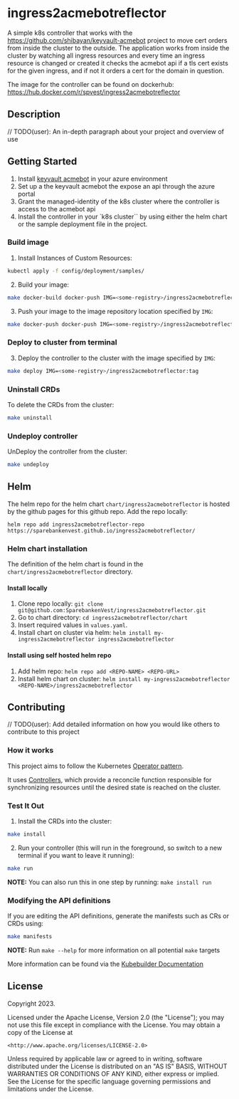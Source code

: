 # ingress2acmebotreflector

A simple k8s controller that works with the <https://github.com/shibayan/keyvault-acmebot> project to move cert orders from inside the cluster to the outside.
The application works from inside the cluster by watching all ingress resources and every time an ingress resource is changed or created it checks the acmebot api if a
tls cert exists for the given ingress, and if not it orders a cert for the domain in question.

The image for the controller can be found on dockerhub: <https://hub.docker.com/r/spvest/ingress2acmebotreflector>

## Description

// TODO(user): An in-depth paragraph about your project and overview of use

## Getting Started

1. Install [keyvault acmebot](https://github.com/shibayan/keyvault-acmebot) in your azure environment
2. Set up a the keyvault acmebot the expose an api through the azure portal
3. Grant the managed-identity of the k8s cluster where the controller is access to the acmebot api
4. Install the controller in your `k8s cluster`` by using either the helm chart or the sample deployment file in the project.

### Build image

1. Install Instances of Custom Resources:

```sh
kubectl apply -f config/deployment/samples/
```

2. Build your image:

```sh
make docker-build docker-push IMG=<some-registry>/ingress2acmebotreflector:tag
```
3. Push your image to the image repository location specified by `IMG`:

```sh
make docker-push docker-push IMG=<some-registry>/ingress2acmebotreflector:tag
```

### Deploy to cluster from terminal

3. Deploy the controller to the cluster with the image specified by `IMG`:

```sh
make deploy IMG=<some-registry>/ingress2acmebotreflector:tag
```


### Uninstall CRDs

To delete the CRDs from the cluster:

```sh
make uninstall
```

### Undeploy controller

UnDeploy the controller from the cluster:

```sh
make undeploy
```

## Helm
The helm repo for the helm chart `chart/ingress2acmebotreflector` is hosted by the github pages for this github repo. Add the repo locally:
```
helm repo add ingress2acmebotreflector-repo https://sparebankenvest.github.io/ingress2acmebotreflector/
```

### Helm chart installation
The definition of the helm chart is found in the `chart/ingress2acmebotreflector` directory. 
#### Install locally
1. Clone repo locally: `git clone git@github.com:SparebankenVest/ingress2acmebotreflector.git`
2. Go to chart directory: `cd ingress2acmebotreflector/chart`
3. Insert required values in `values.yaml`. 
3. Install chart on cluster via helm: `helm install my-ingress2acmebotreflector ingress2acmebotreflector`
#### Install using self hosted helm repo
1. Add helm repo: `helm repo add <REPO-NAME> <REPO-URL>`
2. Install helm chart on cluster: `helm install my-ingress2acmebotreflector <REPO-NAME>/ingress2acmebotreflector`
## Contributing

// TODO(user): Add detailed information on how you would like others to contribute to this project

### How it works

This project aims to follow the Kubernetes [Operator pattern](https://kubernetes.io/docs/concepts/extend-kubernetes/operator/).

It uses [Controllers](https://kubernetes.io/docs/concepts/architecture/controller/),
which provide a reconcile function responsible for synchronizing resources until the desired state is reached on the cluster.

### Test It Out

1. Install the CRDs into the cluster:

```sh
make install
```

2. Run your controller (this will run in the foreground, so switch to a new terminal if you want to leave it running):

```sh
make run
```

**NOTE:** You can also run this in one step by running: `make install run`

### Modifying the API definitions

If you are editing the API definitions, generate the manifests such as CRs or CRDs using:

```sh
make manifests
```

**NOTE:** Run `make --help` for more information on all potential `make` targets

More information can be found via the [Kubebuilder Documentation](https://book.kubebuilder.io/introduction.html)

## License

Copyright 2023.

Licensed under the Apache License, Version 2.0 (the "License");
you may not use this file except in compliance with the License.
You may obtain a copy of the License at

    <http://www.apache.org/licenses/LICENSE-2.0>

Unless required by applicable law or agreed to in writing, software
distributed under the License is distributed on an "AS IS" BASIS,
WITHOUT WARRANTIES OR CONDITIONS OF ANY KIND, either express or implied.
See the License for the specific language governing permissions and
limitations under the License.